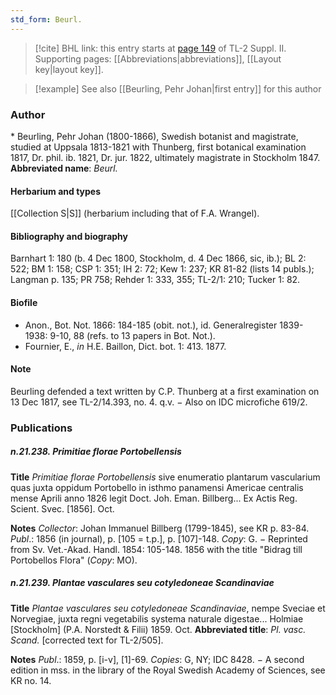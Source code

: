 ```yaml
---
std_form: Beurl.
---
```


> [!cite] BHL link: this entry starts at [page 149](https://www.biodiversitylibrary.org/page/33265346) of TL-2 Suppl. II.
> Supporting pages: [[Abbreviations|abbreviations]], [[Layout key|layout key]].

> [!example] See also [[Beurling, Pehr Johan|first entry]] for this author

### Author

\* Beurling, Pehr Johan (1800-1866), Swedish botanist and magistrate, studied at Uppsala 1813-1821 with Thunberg, first botanical examination 1817, Dr. phil. ib. 1821, Dr. jur. 1822, ultimately magistrate in Stockholm 1847. 
**Abbreviated name**: *Beurl.*

#### Herbarium and types

[[Collection S|S]] (herbarium including that of F.A. Wrangel).

#### Bibliography and biography

Barnhart 1: 180 (b. 4 Dec 1800, Stockholm, d. 4 Dec 1866, sic, ib.); BL 2: 522; BM 1: 158; CSP 1: 351; IH 2: 72; Kew 1: 237; KR 81-82 (lists 14 publs.); Langman p. 135; PR 758; Rehder 1: 333, 355; TL-2/1: 210; Tucker 1: 82.

#### Biofile

- Anon., Bot. Not. 1866: 184-185 (obit. not.), id. Generalregister 1839-1938: 9-10, 88 (refs. to 13 papers in Bot. Not.).
- Fournier, E., *in* H.E. Baillon, Dict. bot. 1: 413. 1877.

#### Note

Beurling defended a text written by C.P. Thunberg at a first examination on 13 Dec 1817, see TL-2/14.393, no. 4. q.v. − Also on IDC microfiche 619/2.

### Publications

##### n.21.238. Primitiae florae Portobellensis

**Title**
*Primitiae florae Portobellensis* sive enumeratio plantarum vascularium quas juxta oppidum Portobello in isthmo panamensi Americae centralis mense Aprili anno 1826 legit Doct. Joh. Eman. Billberg... Ex Actis Reg. Scient. Svec. \[1856\]. Oct.

**Notes**
*Collector*: Johan Immanuel Billberg (1799-1845), see KR p. 83-84.
*Publ*.: 1856 (in journal), p. \[105 = t.p.\], p. \[107\]-148. *Copy*: G. − Reprinted from Sv. Vet.-Akad. Handl. 1854: 105-148. 1856 with the title "Bidrag till Portobellos Flora" (*Copy*: MO).

##### n.21.239. Plantae vasculares seu cotyledoneae Scandinaviae

**Title**
*Plantae vasculares seu cotyledoneae Scandinaviae*, nempe Sveciae et Norvegiae, juxta regni vegetabilis systema naturale digestae... Holmiae \[Stockholm\] (P.A. Norstedt & Filii) 1859. Oct.
**Abbreviated title**: *Pl. vasc. Scand.* \[corrected text for TL-2/505\].

**Notes**
*Publ*.: 1859, p. \[i-v\], \[1\]-69. *Copies*: G, NY; IDC 8428. − A second edition in mss. in the library of the Royal Swedish Academy of Sciences, see KR no. 14.

